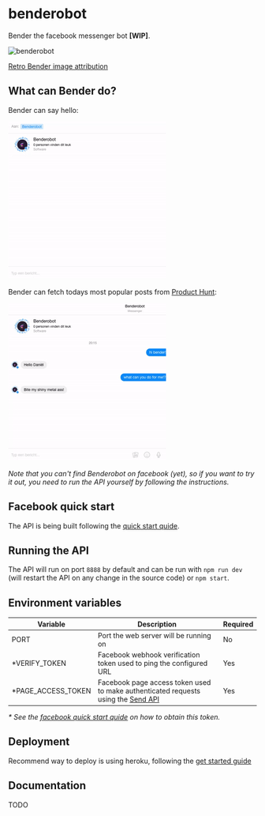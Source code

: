 # benderobot
Bender the facebook messenger bot **[WIP]**.

![benderobot](https://raw.githubusercontent.com/danillouz/benderobot/master/img/benderobot.png "benderobot")

[Retro Bender image attribution](https://dribbble.com/shots/2686048-I-Am-Retro-Bender)

## What can Bender do?
Bender can say hello:

![bender says hello](img/bender-hi.gif)

Bender can fetch todays most popular posts from [Product Hunt](https://www.producthunt.com/):

![bender fetches from product hunt](img/bender-ph.gif)

_Note that you can't find Benderobot on facebook (yet), so
if you want to try it out, you need to run the API yourself
by following the instructions._

## Facebook quick start
The API is being built following the [quick start quide](https://developers.facebook.com/docs/messenger-platform/quickstart).

## Running the API
The API will run on port `8888` by default and can be run with
`npm run dev` (will restart the API on any change in the source code) or `npm start`.

## Environment variables
| Variable | Description | Required |
| --- | --- | --- |
| PORT  | Port the web server will be running on  | No |
| *VERIFY_TOKEN | Facebook webhook verification token used to ping the configured URL | Yes |
| *PAGE_ACCESS_TOKEN | Facebook page access token used to make authenticated requests using the [Send API](https://developers.facebook.com/docs/messenger-platform/send-api-reference) | Yes |

_* See the [facebook quick start quide](https://developers.facebook.com/docs/messenger-platform/quickstart) on how to obtain this token._

## Deployment
Recommend way to deploy is using heroku, following the [get started guide](https://devcenter.heroku.com/articles/getting-started-with-nodejs#introduction)

## Documentation
TODO
